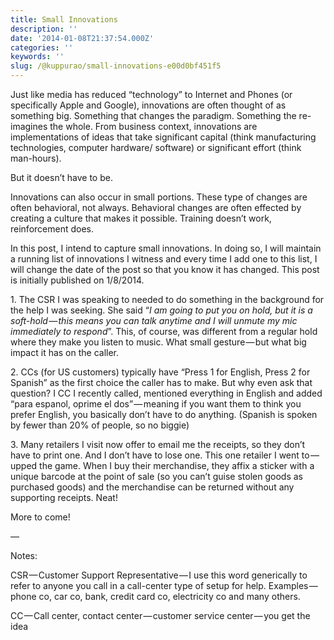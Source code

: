 ```yaml
---
title: Small Innovations
description: ''
date: '2014-01-08T21:37:54.000Z'
categories: ''
keywords: ''
slug: /@kuppurao/small-innovations-e00d0bf451f5
---
```


Just like media has reduced “technology” to Internet and Phones (or specifically Apple and Google), innovations are often thought of as something big. Something that changes the paradigm. Something the re-imagines the whole. From business context, innovations are implementations of ideas that take significant capital (think manufacturing technologies, computer hardware/ software) or significant effort (think man-hours).

But it doesn’t have to be.

Innovations can also occur in small portions. These type of changes are often behavioral, not always. Behavioral changes are often effected by creating a culture that makes it possible. Training doesn’t work, reinforcement does.

In this post, I intend to capture small innovations. In doing so, I will maintain a running list of innovations I witness and every time I add one to this list, I will change the date of the post so that you know it has changed. This post is initially published on 1/8/2014.

1\. The CSR I was speaking to needed to do something in the background for the help I was seeking. She said “_I am going to put you on hold, but it is a soft-hold — this means you can talk anytime and I will unmute my mic immediately to respond_”. This, of course, was different from a regular hold where they make you listen to music. What small gesture — but what big impact it has on the caller.

2\. CCs (for US customers) typically have “Press 1 for English, Press 2 for Spanish” as the first choice the caller has to make. But why even ask that question? I CC I recently called, mentioned everything in English and added “para espanol, oprime el dos” — meaning if you want them to think you prefer English, you basically don’t have to do anything. (Spanish is spoken by fewer than 20% of people, so no biggie)

3\. Many retailers I visit now offer to email me the receipts, so they don’t have to print one. And I don’t have to lose one. This one retailer I went to — upped the game. When I buy their merchandise, they affix a sticker with a unique barcode at the point of sale (so you can’t guise stolen goods as purchased goods) and the merchandise can be returned without any supporting receipts. Neat!

More to come!

—

Notes:

CSR — Customer Support Representative — I use this word generically to refer to anyone you call in a call-center type of setup for help. Examples — phone co, car co, bank, credit card co, electricity co and many others.

CC — Call center, contact center — customer service center — you get the idea